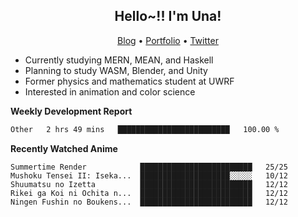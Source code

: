 <h2 align="center">
  Hello~!! I'm Una!
</h2>

<p align="center">
  <a href="https://anarchy.website/">Blog</a> &bull;
  <a href="https://una-ada.github.io/">Portfolio</a> &bull;
  <a href="https://twitter.com/xn__z7x">Twitter</a>
</p>

- Currently studying MERN, MEAN, and Haskell
- Planning to study WASM, Blender, and Unity
- Former physics and mathematics student at UWRF
- Interested in animation and color science

**Weekly Development Report**

<!--START_SECTION:waka-->

```txt
Other   2 hrs 49 mins   █████████████████████████   100.00 %
```

<!--END_SECTION:waka-->

**Recently Watched Anime**

<!-- RECENT-ANIME:START -->

    Summertime Render            █████████████████████████   25/25
    Mushoku Tensei II: Iseka...  ████████████████████░░░░░   10/12
    Shuumatsu no Izetta          █████████████████████████   12/12
    Rikei ga Koi ni Ochita n...  █████████████████████████   12/12
    Ningen Fushin no Boukens...  █████████████████████████   12/12
<!-- RECENT-ANIME:END -->

